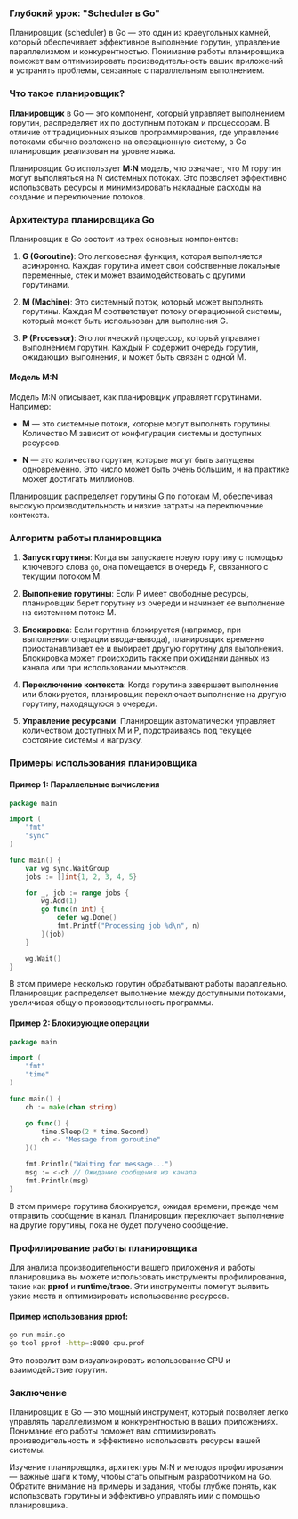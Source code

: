 ### Глубокий урок: "Scheduler в Go"

Планировщик (scheduler) в Go — это один из краеугольных камней, который обеспечивает эффективное выполнение горутин, управление параллелизмом и конкурентностью. Понимание работы планировщика поможет вам оптимизировать производительность ваших приложений и устранить проблемы, связанные с параллельным выполнением.

### Что такое планировщик?

**Планировщик** в Go — это компонент, который управляет выполнением горутин, распределяет их по доступным потокам и процессорам. В отличие от традиционных языков программирования, где управление потоками обычно возложено на операционную систему, в Go планировщик реализован на уровне языка.

Планировщик Go использует **M:N** модель, что означает, что M горутин могут выполняться на N системных потоках. Это позволяет эффективно использовать ресурсы и минимизировать накладные расходы на создание и переключение потоков.

### Архитектура планировщика Go

Планировщик в Go состоит из трех основных компонентов:

1. **G (Goroutine)**: Это легковесная функция, которая выполняется асинхронно. Каждая горутина имеет свои собственные локальные переменные, стек и может взаимодействовать с другими горутинами.

2. **M (Machine)**: Это системный поток, который может выполнять горутины. Каждая M соответствует потоку операционной системы, который может быть использован для выполнения G.

3. **P (Processor)**: Это логический процессор, который управляет выполнением горутин. Каждый P содержит очередь горутин, ожидающих выполнения, и может быть связан с одной M.

#### Модель M:N

Модель M:N описывает, как планировщик управляет горутинами. Например:

- **M** — это системные потоки, которые могут выполнять горутины. Количество M зависит от конфигурации системы и доступных ресурсов.

- **N** — это количество горутин, которые могут быть запущены одновременно. Это число может быть очень большим, и на практике может достигать миллионов.

Планировщик распределяет горутины G по потокам M, обеспечивая высокую производительность и низкие затраты на переключение контекста.

### Алгоритм работы планировщика

1. **Запуск горутины**: Когда вы запускаете новую горутину с помощью ключевого слова `go`, она помещается в очередь P, связанного с текущим потоком M.

2. **Выполнение горутины**: Если P имеет свободные ресурсы, планировщик берет горутину из очереди и начинает ее выполнение на системном потоке M.

3. **Блокировка**: Если горутина блокируется (например, при выполнении операции ввода-вывода), планировщик временно приостанавливает ее и выбирает другую горутину для выполнения. Блокировка может происходить также при ожидании данных из канала или при использовании мьютексов.

4. **Переключение контекста**: Когда горутина завершает выполнение или блокируется, планировщик переключает выполнение на другую горутину, находящуюся в очереди.

5. **Управление ресурсами**: Планировщик автоматически управляет количеством доступных M и P, подстраиваясь под текущее состояние системы и нагрузку.

### Примеры использования планировщика

#### Пример 1: Параллельные вычисления

```go
package main

import (
    "fmt"
    "sync"
)

func main() {
    var wg sync.WaitGroup
    jobs := []int{1, 2, 3, 4, 5}

    for _, job := range jobs {
        wg.Add(1)
        go func(n int) {
            defer wg.Done()
            fmt.Printf("Processing job %d\n", n)
        }(job)
    }

    wg.Wait()
}
```

В этом примере несколько горутин обрабатывают работы параллельно. Планировщик распределяет выполнение между доступными потоками, увеличивая общую производительность программы.

#### Пример 2: Блокирующие операции

```go
package main

import (
    "fmt"
    "time"
)

func main() {
    ch := make(chan string)

    go func() {
        time.Sleep(2 * time.Second)
        ch <- "Message from goroutine"
    }()

    fmt.Println("Waiting for message...")
    msg := <-ch // Ожидание сообщения из канала
    fmt.Println(msg)
}
```

В этом примере горутина блокируется, ожидая времени, прежде чем отправить сообщение в канал. Планировщик переключает выполнение на другие горутины, пока не будет получено сообщение.

### Профилирование работы планировщика

Для анализа производительности вашего приложения и работы планировщика вы можете использовать инструменты профилирования, такие как **pprof** и **runtime/trace**. Эти инструменты помогут выявить узкие места и оптимизировать использование ресурсов.

#### Пример использования pprof:

```bash
go run main.go
go tool pprof -http=:8080 cpu.prof
```

Это позволит вам визуализировать использование CPU и взаимодействие горутин.

### Заключение

Планировщик в Go — это мощный инструмент, который позволяет легко управлять параллелизмом и конкурентностью в ваших приложениях. Понимание его работы поможет вам оптимизировать производительность и эффективно использовать ресурсы вашей системы.

Изучение планировщика, архитектуры M:N и методов профилирования — важные шаги к тому, чтобы стать опытным разработчиком на Go. Обратите внимание на примеры и задания, чтобы глубже понять, как использовать горутины и эффективно управлять ими с помощью планировщика.
